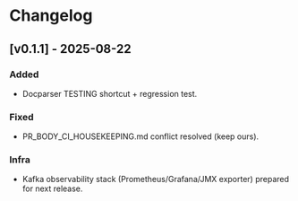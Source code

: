 # Changelog

## [v0.1.1] - 2025-08-22
### Added
- Docparser TESTING shortcut + regression test.

### Fixed
- PR_BODY_CI_HOUSEKEEPING.md conflict resolved (keep ours).

### Infra
- Kafka observability stack (Prometheus/Grafana/JMX exporter) prepared for next release.
